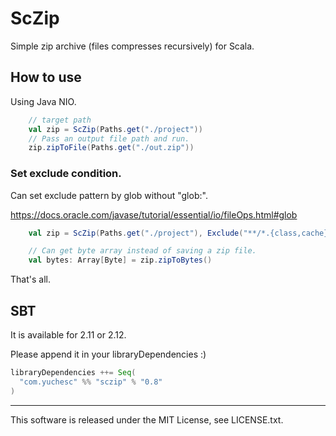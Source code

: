 # ScZip

Simple zip archive (files compresses recursively) for Scala.

## How to use

Using Java NIO.

```scala
    // target path
    val zip = ScZip(Paths.get("./project"))
    // Pass an output file path and run.
    zip.zipToFile(Paths.get("./out.zip"))
```

### Set exclude condition.

Can set exclude pattern by glob without "glob:".

https://docs.oracle.com/javase/tutorial/essential/io/fileOps.html#glob

```scala
    val zip = ScZip(Paths.get("./project"), Exclude("**/*.{class,cache}"))

    // Can get byte array instead of saving a zip file.
    val bytes: Array[Byte] = zip.zipToBytes()
```

That's all.

## SBT

It is available for 2.11 or 2.12.

Please append it in your libraryDependencies :)

```scala
libraryDependencies ++= Seq(
  "com.yuchesc" %% "sczip" % "0.8"
)
```

---

This software is released under the MIT License, see LICENSE.txt.